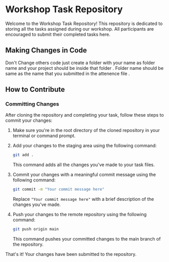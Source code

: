 # Workshop Task Repository

Welcome to the Workshop Task Repository! This repository is dedicated to storing all the tasks assigned during our workshop. All participants are encouraged to submit their completed tasks here.
## Making Changes in Code
 Don't Change others code just create a folder with your name as folder name and your project should be inside that folder . Folder name should be same as the name that you submitted in the attenence file . 
## How to Contribute

### Committing Changes

After cloning the repository and completing your task, follow these steps to commit your changes:

1. Make sure you're in the root directory of the cloned repository in your terminal or command prompt.

2. Add your changes to the staging area using the following command:

    ```bash
    git add .
    ```

    This command adds all the changes you've made to your task files.

3. Commit your changes with a meaningful commit message using the following command:

    ```bash
    git commit -m "Your commit message here"
    ```

    Replace `"Your commit message here"` with a brief description of the changes you've made.

4. Push your changes to the remote repository using the following command:

    ```bash
    git push origin main
    ```

    This command pushes your committed changes to the main branch of the repository.

That's it! Your changes have been submitted to the repository.


